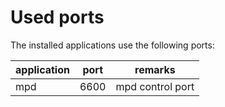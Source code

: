 # Used ports

The installed applications use the following ports:

| application | port | remarks | 
| --- | --- | --- |
| mpd | 6600 | mpd control port |
